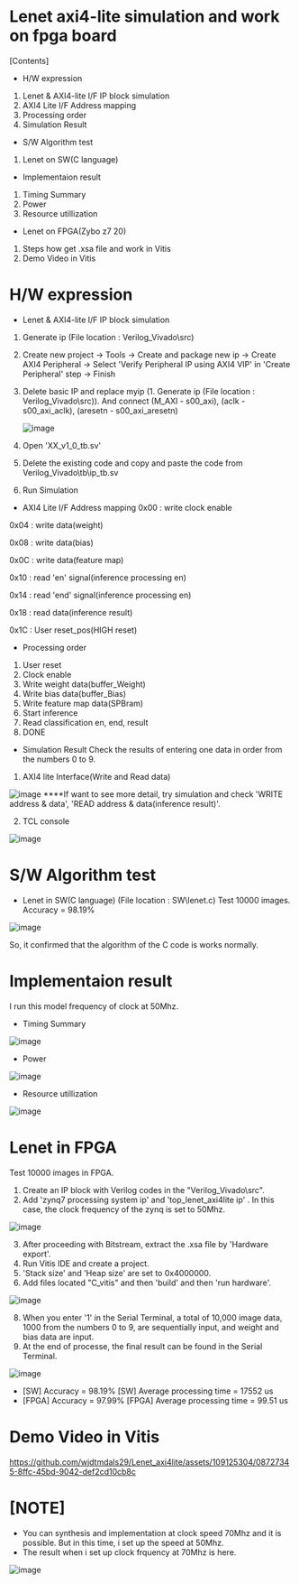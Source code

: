 # Lenet axi4-lite simulation and work on fpga board
[Contents]
* H/W expression
1. Lenet & AXI4-lite I/F IP block simulation
2. AXI4 Lite I/F Address mapping
3. Processing order
4. Simulation Result
* S/W Algorithm test
1. Lenet on SW(C language)
* Implementaion result
1. Timing Summary
2. Power
3. Resource utillization
* Lenet on FPGA(Zybo z7 20)
1. Steps how get .xsa file and work in Vitis
2. Demo Video in Vitis

# H/W expression
* Lenet & AXI4-lite I/F IP block simulation
1. Generate ip (File location : Verilog_Vivado\src\)
2. Create new project -> Tools -> Create and package new ip -> Create AXI4 Peripheral -> Select 'Verify Peripheral IP using AXI4 VIP' in 'Create Peripheral' step -> Finish
3. Delete basic IP and replace myip (1. Generate ip (File location : Verilog_Vivado\src)). And connect (M_AXI - s00_axi), (aclk - s00_axi_aclk), (aresetn - s00_axi_aresetn)

    ![image](https://github.com/wjdtmdals29/Lenet_axi4lite/assets/109125304/306e23d2-8691-4175-996c-e2f512cf906d)
   
4. Open 'XX_v1_0_tb.sv'
5. Delete the existing code and copy and paste the code from Verilog_Vivado\tb\ip_tb.sv
6. Run Simulation

* AXI4 Lite I/F Address mapping
0x00 : write clock enable

0x04 : write data(weight)

0x08 : write data(bias)

0x0C : write data(feature map)

0x10 : read 'en' signal(inference processing en)

0x14 : read 'end' signal(inference processing en)

0x18 : read data(inference result)

0x1C : User reset_pos(HIGH reset)

* Processing order
1. User reset
2. Clock enable
3. Write weight data(buffer_Weight)
4. Write bias data(buffer_Bias)
5. Write feature map data(SPBram)
6. Start inference
7. Read classification en, end, result
8. DONE


* Simulation Result
Check the results of entering one data in order from the numbers 0 to 9.

1. AXI4 lite Interface(Write and Read data)

![image](https://github.com/wjdtmdals29/Lenet_axi4lite/assets/109125304/6c00d81f-7f96-4ad3-9db9-d0b21f0741d1)
****If want to see more detail, try simulation and check 'WRITE address & data', 'READ address & data(inference result)'.
    
2. TCL console

![image](https://github.com/wjdtmdals29/Lenet_axi4lite/assets/109125304/0ae38478-2d52-4e87-856b-40f1c8539d40)

# S/W Algorithm test 
* Lenet in SW(C language)
(File location : SW\lenet.c)
Test 10000 images.
Accuracy = 98.19%

![image](https://github.com/wjdtmdals29/Lenet_axi4lite/assets/109125304/770b1038-a020-4cc1-b1d0-1dccd4d0758f)

So, it confirmed that the algorithm of the C code is works normally.

# Implementaion result
I run this model frequency of clock at 50Mhz.

* Timing Summary

![image](https://github.com/wjdtmdals29/Lenet_axi4lite/assets/109125304/18b6b312-6ee8-4327-8d4d-a01adb7bdff5)

* Power

![image](https://github.com/wjdtmdals29/Lenet_axi4lite/assets/109125304/95160f2a-161b-4716-9047-9799dcb2d45e)

* Resource utillization

![image](https://github.com/wjdtmdals29/Lenet_axi4lite/assets/109125304/80a23b57-7b2f-4c47-9d93-cfe4ab8ac061)


# Lenet in FPGA
Test 10000 images in FPGA.
1. Create an IP block with Verilog codes in the "Verilog_Vivado\src".
2. Add 'zynq7 processing system ip' and 'top_lenet_axi4lite ip' . In this case, the clock frequency of the zynq is set to 50Mhz.

![image](https://github.com/wjdtmdals29/Lenet_axi4lite/assets/109125304/dba94c68-32f0-4703-8174-5b71a7d5957f)

3. After proceeding with Bitstream, extract the .xsa file by 'Hardware export'.
4. Run Vitis IDE and create a project.
5. 'Stack size' and 'Heap size' are set to 0x4000000.
6. Add files located "C_vitis" and then 'build' and then 'run hardware'. 

![image](https://github.com/wjdtmdals29/Lenet_axi4lite/assets/109125304/f69c8e1b-68cf-4427-8cb8-65bde836023f)

8. When you enter '1' in the Serial Terminal, a total of 10,000 image data, 1000 from the numbers 0 to 9, are sequentially input, and weight and bias data are input.
9. At the end of processe, the final result can be found in the Serial Terminal.

![image](https://github.com/wjdtmdals29/Lenet_axi4lite/assets/109125304/57428c9b-ed68-469b-9cf5-911f8d81b591)


* [SW] Accuracy = 98.19%          [SW] Average processing time = 17552 us                
* [FPGA] Accuracy = 97.99%        [FPGA] Average processing time = 99.51 us

# Demo Video in Vitis 

https://github.com/wjdtmdals29/Lenet_axi4lite/assets/109125304/08727345-8ffc-45bd-9042-def2cd10cb8c

# [NOTE]
* You can synthesis and implementation at clock speed 70Mhz and it is possible. But in this time, i set up the speed at 50Mhz.
* The result when i set up clock frquency at 70Mhz is here.

![image](https://github.com/wjdtmdals29/Lenet_axi4lite/assets/109125304/d1591a99-bbc0-4e9d-beed-7ed77515454e)


